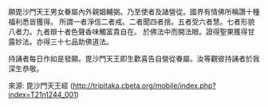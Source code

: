 
願毘沙門天王男女眷屬內外親姻輔弼。乃至使者及諸營從。國界有情佛所稱讚十種福利悉皆獲得。
所謂一者淨信二者戒。二者聞四者捨。五者受六者慧。七者形貌八者力。九者辯十者色聲香味觸富貴自在。
於佛法中而開法眼。證得聖果獲得甘露妙法。亦得三十七品助佛道法。

持誦者每日作如是發願。毘沙門天王即生歡喜告自營從眷屬。汝等觀彼持誦者於我深生恭敬。

來源: 毘沙門天王經 (http://tripitaka.cbeta.org/mobile/index.php?index=T21n1244_001)
